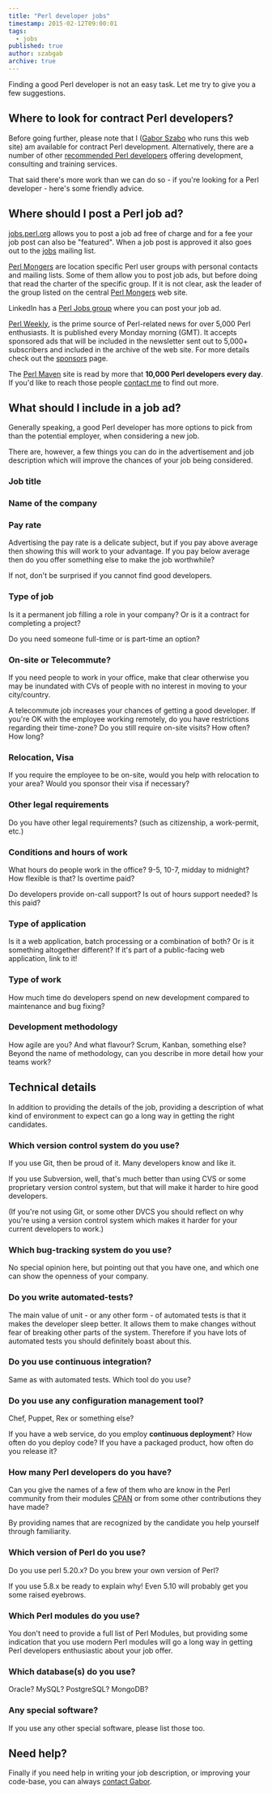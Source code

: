 ```yaml
---
title: "Perl developer jobs"
timestamp: 2015-02-12T09:00:01
tags:
  - jobs
published: true
author: szabgab
archive: true
---
```



Finding a good Perl developer is not an easy task. Let me try to give you a few suggestions.


## Where to look for contract Perl developers?

Before going further, please note that I ([Gabor Szabo](https://szabgab.com/about.html) who runs this web site) am available for contract Perl development. Alternatively, there are a number of other [recommended Perl developers](/perl-training-consulting) offering
development, consulting and training services.

That said there's more work than we can do so - if you're looking for a Perl developer -
here's some friendly advice.

## Where should I post a Perl job ad?

[jobs.perl.org](http://jobs.perl.org/) allows you to post a job ad free of charge and for a fee your job post can also be "featured".
When a job post is approved it also goes out to the [jobs](http://lists.perl.org/list/jobs.html) mailing list.

[Perl Mongers](http://www.pm.org/) are location specific Perl user groups with personal contacts and mailing lists. Some of them allow you to
post job ads, but before doing that read the charter of the specific group. If it is not clear, ask the leader of the group listed on the central
[Perl Mongers](http://www.pm.org/) web site.

LinkedIn has a [Perl Jobs group](https://www.linkedin.com/groups?home=&gid=1332857) where you can post your job ad.

[Perl Weekly](http://perlweekly.com/), is the prime source of Perl-related news for over 5,000 Perl enthusiasts. It is published every Monday
morning (GMT). It accepts sponsored ads that will be included in the newsletter sent out to 5,000+ subscribers and included in the archive of the web site.
For more details check out the [sponsors](http://perlweekly.com/sponsors.html) page.

The [Perl Maven](/) site is read by more that <b>10,000 Perl developers every day</b>. If you'd like to reach those people 
[contact me](/about#contact) to find out more.


## What should I include in a job ad?

Generally speaking, a good Perl developer has more options to pick from than the potential employer,
when considering a new job.

There are, however, a few things you can do in the advertisement and job
description which will improve the chances of your job being considered.

<h3>Job title</h3>

<h3>Name of the company</h3>

<h3>Pay rate</h3>

Advertising the pay rate is a delicate subject, but if you pay above average
then showing this will work to your advantage.  If you pay below average
then do you offer something else to make the job worthwhile?

If not, don't be surprised if you cannot find good developers.

<h3>Type of job</h3>

Is it a permanent job filling a role in your company? Or is it
a contract for completing a project?

Do you need someone full-time or is part-time an option?


<h3>On-site or Telecommute?</h3>

If you need people to work in your office, make that clear otherwise you may be inundated with
CVs of people with no interest in moving to your city/country.

A telecommute job increases your chances of getting a good developer.
If you're OK with the employee working remotely,
do you have restrictions regarding their time-zone?
Do you still require on-site visits? How often? How long?

<h3>Relocation, Visa</h3>

If you require the employee to be on-site, would you help with relocation to your area?
Would you sponsor their visa if necessary?

<h3>Other legal requirements</h3>

Do you have other legal requirements? (such as citizenship, a work-permit, etc.)

<h3>Conditions and hours of work</h3>

What hours do people work in the office? 9-5, 10-7, midday to midnight?
How flexible is that?  Is overtime paid?

Do developers provide on-call support? Is out of hours support needed? Is this paid?

<h3>Type of application</h3>

Is it a web application, batch processing or a combination of both? Or is it something
altogether different?
If it's part of a public-facing web application, link to it!

<h3>Type of work</h3>

How much time do developers spend on new development compared to maintenance and bug fixing?

<h3>Development methodology</h3>

How agile are you? And what flavour? Scrum, Kanban, something else?
Beyond the name of methodology, can you describe in more detail how your teams work?

## Technical details

In addition to providing the details of the job, providing a description of what kind of environment
to expect can go a long way in getting the right candidates.

<h3>Which version control system do you use?</h3>

If you use Git, then be proud of it. Many developers know and like it.

If you use Subversion, well, that's much better than using CVS or some proprietary version control system,
but that will make it harder to hire good developers.

(If you're not using Git, or some other DVCS you should reflect on why you're using a version control system
which makes it harder for your current developers to work.)

<h3>Which bug-tracking system do you use?</h3>

No special opinion here, but pointing out that you have one, and which one can show the openness of your company.

<h3>Do you write automated-tests?</h3>

The main value of unit - or any other form - of automated tests is that it makes the developer sleep better.
It allows them to make changes without fear of breaking other parts of the system. Therefore if you
have lots of automated tests you should definitely boast about this.

<h3>Do you use continuous integration?</h3>

Same as with automated tests. Which tool do you use?

<h3>Do you use any configuration management tool?</h3>

Chef, Puppet, Rex or something else?

If you have a web service, do you employ <b>continuous deployment</b>? How often do you deploy code?
If you have a packaged product, how often do you release it?

<h3>How many Perl developers do you have?</h3>

Can you give the names of a few of them who are know in the Perl community from their modules
[CPAN](https://metacpan.org/) or from some other contributions they have made?

By providing names that are recognized by the candidate you help yourself through familiarity.


<h3>Which version of Perl do you use?</h3>

Do you use perl 5.20.x? Do you brew your own version of Perl?

If you use 5.8.x be ready to explain why! Even 5.10 will probably get you some raised eyebrows.

<h3>Which Perl modules do you use?</h3>

You don't need to provide a full list of Perl Modules, but providing some indication that you
use modern Perl modules will go a long way in getting Perl developers enthusiastic about your
job offer.

<h3>Which database(s) do you use?</h3>

Oracle? MySQL? PostgreSQL? MongoDB?

<h3>Any special software?</h3>

If you use any other special software, please list those too.


## Need help?

Finally if you need help in writing your job description, or improving your code-base,
you can always [contact Gabor](https://szabgab.com/about.html).


